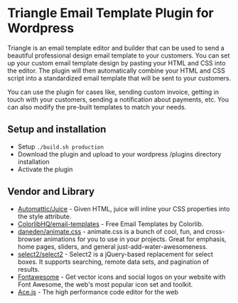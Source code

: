 # Triangle Email Template Plugin for Wordpress

Triangle is an email template editor and builder that can be used to send a beautiful professional design email template to your customers.
You can set up your custom email template design by pasting your HTML and CSS into the editor.
The plugin will then automatically combine your HTML and CSS script into a standardized email template that will be sent to your customers.

You can use the plugin for cases like, sending custom invoice, getting in touch with your customers, sending a notification about payments, etc.
You can also modify the pre-built templates to match your needs.

## Setup and installation 
* Setup `./build.sh production`
* Download the plugin and upload to your wordpress /plugins directory installation
* Activate the plugin

## Vendor and Library
* [Automattic/Juice](https://github.com/Automattic/juice) - Given HTML, juice will inline your CSS properties into the style attribute.
* [ColorlibHQ/email-templates](https://github.com/ColorlibHQ/email-templates) - Free Email Templates by Colorlib.
* [daneden/animate.css](https://github.com/daneden/animate.css) - animate.css is a bunch of cool, fun, and cross-browser animations for you to use in your projects. Great for emphasis, home pages, sliders, and general just-add-water-awesomeness.
* [select2/select2](https://github.com/select2/select2) - Select2 is a jQuery-based replacement for select boxes. It supports searching, remote data sets, and pagination of results.
* [Fontawesome](https://fontawesome.com/) - Get vector icons and social logos on your website with Font Awesome, the web's most popular icon set and toolkit.
* [Ace.js](https://ace.c9.io/) - The high performance code editor for the web